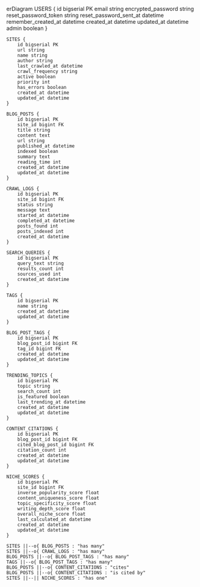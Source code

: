 erDiagram
    USERS {
        id bigserial PK
        email string
        encrypted_password string
        reset_password_token string
        reset_password_sent_at datetime
        remember_created_at datetime
        created_at datetime
        updated_at datetime
        admin boolean
    }
    
    SITES {
        id bigserial PK
        url string
        name string
        author string
        last_crawled_at datetime
        crawl_frequency string
        active boolean
        priority int
        has_errors boolean
        created_at datetime
        updated_at datetime
    }
    
    BLOG_POSTS {
        id bigserial PK
        site_id bigint FK
        title string
        content text
        url string
        published_at datetime
        indexed boolean
        summary text
        reading_time int
        created_at datetime
        updated_at datetime
    }
    
    CRAWL_LOGS {
        id bigserial PK
        site_id bigint FK
        status string
        message text
        started_at datetime
        completed_at datetime
        posts_found int
        posts_indexed int
        created_at datetime
    }
    
    SEARCH_QUERIES {
        id bigserial PK
        query_text string
        results_count int
        sources_used int
        created_at datetime
    }
    
    TAGS {
        id bigserial PK
        name string
        created_at datetime
        updated_at datetime
    }
    
    BLOG_POST_TAGS {
        id bigserial PK
        blog_post_id bigint FK
        tag_id bigint FK
        created_at datetime
        updated_at datetime
    }
    
    TRENDING_TOPICS {
        id bigserial PK
        topic string
        search_count int
        is_featured boolean
        last_trending_at datetime
        created_at datetime
        updated_at datetime
    }
    
    CONTENT_CITATIONS {
        id bigserial PK
        blog_post_id bigint FK
        cited_blog_post_id bigint FK
        citation_count int
        created_at datetime
        updated_at datetime
    }
    
    NICHE_SCORES {
        id bigserial PK
        site_id bigint FK
        inverse_popularity_score float
        content_uniqueness_score float
        topic_specificity_score float
        writing_depth_score float
        overall_niche_score float
        last_calculated_at datetime
        created_at datetime
        updated_at datetime
    }
    
    SITES ||--o{ BLOG_POSTS : "has many"
    SITES ||--o{ CRAWL_LOGS : "has many"
    BLOG_POSTS ||--o{ BLOG_POST_TAGS : "has many"
    TAGS ||--o{ BLOG_POST_TAGS : "has many"
    BLOG_POSTS ||--o{ CONTENT_CITATIONS : "cites"
    BLOG_POSTS ||--o{ CONTENT_CITATIONS : "is cited by"
    SITES ||--|| NICHE_SCORES : "has one"